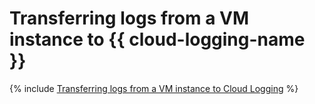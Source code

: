 # Transferring logs from a VM instance to {{ cloud-logging-name }}

{% include [Transferring logs from a VM instance to Cloud Logging](../../_tutorials/infrastructure-management/vm-fluent-bit-logging.md) %}

